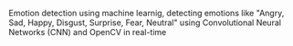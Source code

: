 Emotion detection using machine learnig, detecting emotions like "Angry, Sad, Happy, Disgust, Surprise, Fear, Neutral"  using Convolutional Neural Networks (CNN) and OpenCV in real-time
